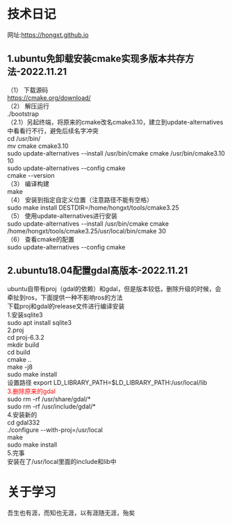 # 技术日记  
网址:https://hongxt.github.io
## 1.ubuntu免卸载安装cmake实现多版本共存方法-2022.11.21
（1）	下载源码  
https://cmake.org/download/  
（2）	解压运行  
./bootstrap  
（2.1）另起终端，将原来的cmake改名cmake3.10，建立到update-alternatives中看看行不行，避免后续名字冲突  
cd /usr/bin/  
mv cmake cmake3.10  
sudo update-alternatives --install /usr/bin/cmake cmake /usr/bin/cmake3.10 10  
sudo update-alternatives --config cmake  
cmake --version  
（3）	编译构建  
make  
（4）	安装到指定自定义位置（注意路径不能有空格）  
sudo make install DESTDIR=/home/hongxt/tools/cmake3.25  
（5）	使用update-alternatives进行安装  
sudo update-alternatives --install /usr/bin/cmake cmake /home/hongxt/tools/cmake3.25/usr/local/bin/cmake 30  
（6）	查看cmake的配置  
sudo update-alternatives --config cmake  

## 2.ubuntu18.04配置gdal高版本-2022.11.21
ubuntu自带有proj（gdal的依赖）和gdal，但是版本较低，删除升级的时候，会牵扯到ros，下面提供一种不影响ros的方法  
下载proj和gdal的release文件进行编译安装  
1.安装sqlite3  
 sudo apt install sqlite3  
2.proj  
 cd proj-6.3.2  
 mkdir build  
 cd build  
 cmake ..  
 make -j8  
 sudo make install  
 设置路径
 export LD_LIBRARY_PATH=$LD_LIBRARY_PATH:/usr/local/lib  
<font color=red>3.删除原来的gdal  </font>  
 sudo rm -rf /usr/share/gdal/*  
 sudo rm -rf /usr/include/gdal/*  
4.安装新的  
 cd gdal332  
  ./configure  --with-proj=/usr/local  
 make   
 sudo make install  
5.完事  
 安装在了/usr/local里面的include和lib中
  
# 关于学习  
吾生也有涯，而知也无涯，以有涯随无涯，殆矣

